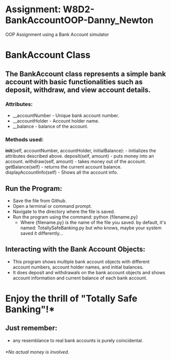 # Assignment: W8D2-BankAccountOOP-Danny_Newton
OOP Assignment using a Bank Account simulator

###
# BankAccount Class
## The BankAccount class represents a simple bank account with basic functionalities such as deposit, withdraw, and view account details.

### Attributes:
- __accountNumber -  Unique bank account number.
- __accountHolder -  Account holder name.
- __balance -  balance of the account.

### Methods used:
__init__(self, accountNumber, accountHolder, initialBalance):  - initializes the attributes described above.
deposit(self, amount) -  puts money into an account.
withdraw(self, amount) - takes money out of the account.
getBalance(self) - returns the current account balance.
displayAccountInfo(self) - Shows all the account info.

## Run the Program:
- Save the file from Github.
- Open a terminal or command prompt.
- Navigate to the directory where the file is saved.
- Run the program using the command: python {filename.py}
    - Where {filename.py} is the name of the file you saved.
    by default, it's named: TotallySafeBanking.py
    but who knows, maybe your system saved it differently...

## Interacting with the Bank Account Objects:
- This program shows multiple bank account objects with different account numbers, account holder names, and initial balances.
- It does deposit and withdrawals on the bank account objects and shows account information and current balance of each bank account.

# Enjoy the thrill of "Totally Safe Banking"!*
## Just remember:
- any resemblance to real bank accounts is purely coincidental.

###### *No actual money is involved. 
